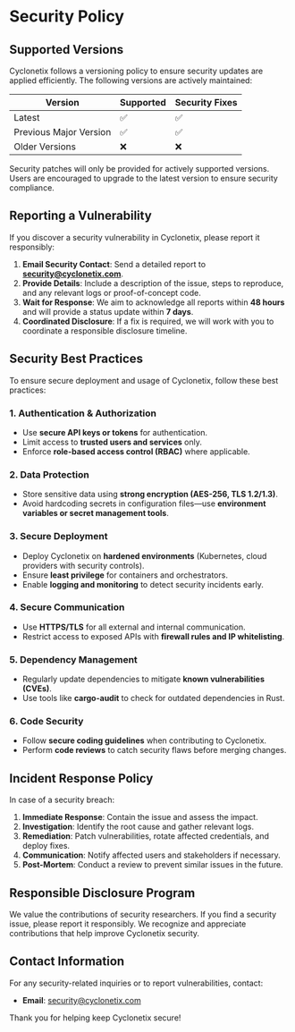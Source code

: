 # Security Policy

## Supported Versions

Cyclonetix follows a versioning policy to ensure security updates are applied efficiently. The following versions are actively maintained:

| Version | Supported | Security Fixes |
|---------|-----------|----------------|
| Latest  | ✅        | ✅              |
| Previous Major Version | ✅ | ✅ |
| Older Versions | ❌ | ❌ |

Security patches will only be provided for actively supported versions. Users are encouraged to upgrade to the latest version to ensure security compliance.

## Reporting a Vulnerability

If you discover a security vulnerability in Cyclonetix, please report it responsibly:

1. **Email Security Contact**: Send a detailed report to **security@cyclonetix.com**.
2. **Provide Details**: Include a description of the issue, steps to reproduce, and any relevant logs or proof-of-concept code.
3. **Wait for Response**: We aim to acknowledge all reports within **48 hours** and will provide a status update within **7 days**.
4. **Coordinated Disclosure**: If a fix is required, we will work with you to coordinate a responsible disclosure timeline.

## Security Best Practices

To ensure secure deployment and usage of Cyclonetix, follow these best practices:

### 1. Authentication & Authorization
- Use **secure API keys or tokens** for authentication.
- Limit access to **trusted users and services** only.
- Enforce **role-based access control (RBAC)** where applicable.

### 2. Data Protection
- Store sensitive data using **strong encryption (AES-256, TLS 1.2/1.3)**.
- Avoid hardcoding secrets in configuration files—use **environment variables or secret management tools**.

### 3. Secure Deployment
- Deploy Cyclonetix on **hardened environments** (Kubernetes, cloud providers with security controls).
- Ensure **least privilege** for containers and orchestrators.
- Enable **logging and monitoring** to detect security incidents early.

### 4. Secure Communication
- Use **HTTPS/TLS** for all external and internal communication.
- Restrict access to exposed APIs with **firewall rules and IP whitelisting**.

### 5. Dependency Management
- Regularly update dependencies to mitigate **known vulnerabilities (CVEs)**.
- Use tools like **cargo-audit** to check for outdated dependencies in Rust.

### 6. Code Security
- Follow **secure coding guidelines** when contributing to Cyclonetix.
- Perform **code reviews** to catch security flaws before merging changes.

## Incident Response Policy

In case of a security breach:
1. **Immediate Response**: Contain the issue and assess the impact.
2. **Investigation**: Identify the root cause and gather relevant logs.
3. **Remediation**: Patch vulnerabilities, rotate affected credentials, and deploy fixes.
4. **Communication**: Notify affected users and stakeholders if necessary.
5. **Post-Mortem**: Conduct a review to prevent similar issues in the future.

## Responsible Disclosure Program
We value the contributions of security researchers. If you find a security issue, please report it responsibly. We recognize and appreciate contributions that help improve Cyclonetix security.

## Contact Information
For any security-related inquiries or to report vulnerabilities, contact:
- **Email**: security@cyclonetix.com

Thank you for helping keep Cyclonetix secure!


